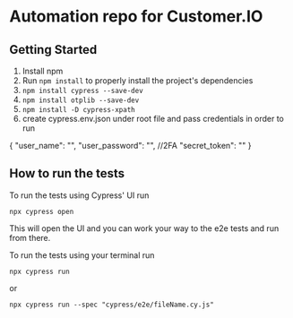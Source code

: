 # Automation repo for Customer.IO

## Getting Started

1. Install npm
2. Run `npm install` to properly install the project's dependencies
3. `npm install cypress --save-dev`
4. `npm install otplib --save-dev`
5. `npm install -D cypress-xpath`
6. create cypress.env.json under root file and pass credentials in order to run

{
    "user_name": "",
    "user_password": "",
    //2FA
    "secret_token": ""
}

## How to run the tests

To run the tests using Cypress' UI run

`npx cypress open`

This will open the UI and you can work your way to the e2e tests and run from there.

To run the tests using your terminal run

`npx cypress run`

or

`npx cypress run --spec "cypress/e2e/fileName.cy.js"`